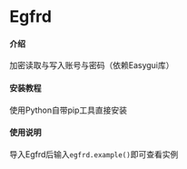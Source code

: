 # Egfrd

#### 介绍
加密读取与写入账号与密码（依赖Easygui库）


#### 安装教程

使用Python自带pip工具直接安装

#### 使用说明

导入Egfrd后输入`egfrd.example()`即可查看实例
